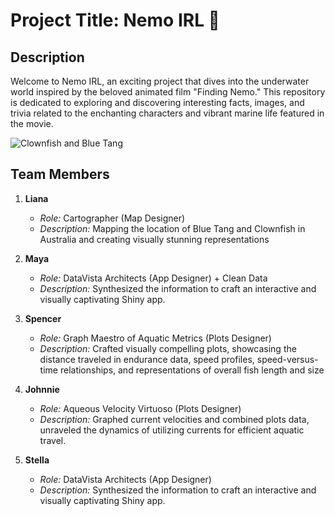 # Project Title: Nemo IRL 🐠

## Description

Welcome to Nemo IRL, an exciting project that dives into the underwater world inspired by the beloved animated film "Finding Nemo." This repository is dedicated to exploring and discovering interesting facts, images, and trivia related to the enchanting characters and vibrant marine life featured in the movie.

![Clownfish and Blue Tang](https://media-cldnry.s-nbcnews.com/image/upload/t_fit-760w,f_auto,q_auto:best/newscms/2016_18/1075561/finding-nemo-dory-today-160504-tease-02.jpg)

## Team Members

1. **Liana**
   - *Role:* Cartographer (Map Designer)
   - *Description:* Mapping the location of Blue Tang and Clownfish in Australia and creating visually stunning representations

2. **Maya**
   - *Role:* DataVista Architects (App Designer) + Clean Data
   - *Description:* Synthesized the information to craft an interactive and visually captivating Shiny app. 

3. **Spencer**
   - *Role:* Graph Maestro of Aquatic Metrics (Plots Designer)
   - *Description:* Crafted visually compelling plots, showcasing the distance traveled in endurance data, speed profiles, speed-versus-time relationships, and representations of overall fish length and size

4. **Johnnie**
   - *Role:* Aqueous Velocity Virtuoso (Plots Designer)
   - *Description:* Graphed current velocities and combined plots data, unraveled the dynamics of utilizing currents for efficient aquatic travel.

5. **Stella**
   - *Role:* DataVista Architects (App Designer)
   - *Description:* Synthesized the information to  craft an interactive and visually captivating Shiny app. 


